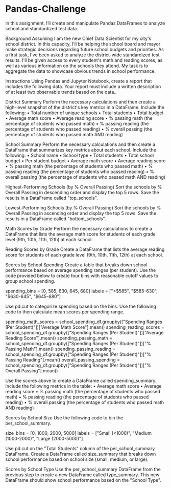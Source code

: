 # Pandas-Challenge

In this assignment, I’ll create and manipulate Pandas DataFrames to analyze school and standardized test data.

Background
Assuming I am the new Chief Data Scientist for my city's school district. In this capacity, I'll be helping the school board and mayor make strategic decisions regarding future school budgets and priorities.
As a first task, I've been asked to analyze the district-wide standardized test results. I'll be given access to every student's math and reading scores, as well as various information on the schools they attend. My task is to aggregate the data to showcase obvious trends in school performance.

Instructions
Using Pandas and Jupyter Notebook, create a report that includes the following data. Your report must include a written description of at least two observable trends based on the data..

District Summary
Perform the necessary calculations and then create a high-level snapshot of the district's key metrics in a DataFrame.
Include the following:
•	Total number of unique schools
•	Total students
•	Total budget
•	Average math score
•	Average reading score
•	% passing math (the percentage of students who passed math)
•	% passing reading (the percentage of students who passed reading)
•	% overall passing (the percentage of students who passed math AND reading)

School Summary
Perform the necessary calculations and then create a DataFrame that summarizes key metrics about each school.
Include the following:
•	School name
•	School type
•	Total students
•	Total school budget
•	Per student budget
•	Average math score
•	Average reading score
•	% passing math (the percentage of students who passed math)
•	% passing reading (the percentage of students who passed reading)
•	% overall passing (the percentage of students who passed math AND reading)

Highest-Performing Schools (by % Overall Passing)
Sort the schools by % Overall Passing in descending order and display the top 5 rows.
Save the results in a DataFrame called "top_schools".

Lowest-Performing Schools (by % Overall Passing)
Sort the schools by % Overall Passing in ascending order and display the top 5 rows.
Save the results in a DataFrame called "bottom_schools".

Math Scores by Grade
Perform the necessary calculations to create a DataFrame that lists the average math score for students of each grade level (9th, 10th, 11th, 12th) at each school.

Reading Scores by Grade
Create a DataFrame that lists the average reading score for students of each grade level (9th, 10th, 11th, 12th) at each school.

Scores by School Spending
Create a table that breaks down school performance based on average spending ranges (per student).
Use the code provided below to create four bins with reasonable cutoff values to group school spending.

spending_bins = [0, 585, 630, 645, 680]
labels = ["<$585", "$585-630", "$630-645", "$645-680"]

Use pd.cut to categorize spending based on the bins.
Use the following code to then calculate mean scores per spending range.

spending_math_scores = school_spending_df.groupby(["Spending Ranges (Per Student)"])["Average Math Score"].mean()
spending_reading_scores = school_spending_df.groupby(["Spending Ranges (Per Student)"])["Average Reading Score"].mean()
spending_passing_math = school_spending_df.groupby(["Spending Ranges (Per Student)"])["% Passing Math"].mean()
spending_passing_reading = school_spending_df.groupby(["Spending Ranges (Per Student)"])["% Passing Reading"].mean()
overall_passing_spending = school_spending_df.groupby(["Spending Ranges (Per Student)"])["% Overall Passing"].mean()

Use the scores above to create a DataFrame called spending_summary.
Include the following metrics in the table:
•	Average math score
•	Average reading score
•	% passing math (the percentage of students who passed math)
•	% passing reading (the percentage of students who passed reading)
•	% overall passing (the percentage of students who passed math AND reading)

Scores by School Size
Use the following code to bin the per_school_summary.

size_bins = [0, 1000, 2000, 5000]
labels = ["Small (<1000)", "Medium (1000-2000)", "Large (2000-5000)"]

Use pd.cut on the "Total Students" column of the per_school_summary DataFrame.
Create a DataFrame called size_summary that breaks down school performance based on school size (small, medium, or large).

Scores by School Type
Use the per_school_summary DataFrame from the previous step to create a new DataFrame called type_summary.
This new DataFrame should show school performance based on the "School Type".


